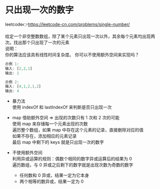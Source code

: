 # 只出现一次的数字  
leetcode👉https://leetcode-cn.com/problems/single-number/  

给定一个非空整数数组，除了某个元素只出现一次以外，其余每个元素均出现两次。找出那个只出现了一次的元素  
说明：  
你的算法应该具有线性时间复杂度。 你可以不使用额外空间来实现吗？  
```js
示例 1:
输入: [2,2,1]
输出: 1

示例 2:
输入: [4,1,2,1,2]
输出: 4
```

- 暴力法  
  使用 indexOf 和 lastIndexOf 来判断是否只出现一次  

- map 借助额外空间 => 出现的次数只有 1 次和 2 次的可能    
  使用 map 来存储每一个元素出现的次数  
  遍历整个数组，如果 map 中存在这个元素的记录，直接删除对应的值  
  如果不存在，添加相应的元素记录  
  最后 map 中剩下的 keys 就是只出现一次的数字  
  
- 不使用额外空间  
  利用异或运算的规则：偶数个相同的数字异或运算后的结果为 0  
  遍历数组，与 0 异或之后剩下的数字就是出现次数为奇数的数字  
  - 任何数和 0 异或，结果一定为它本身  
  - 两个相等的数异或，结果一定为 0  